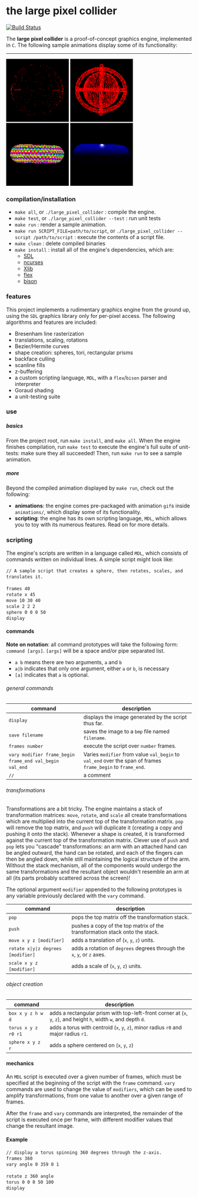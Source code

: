# the large pixel collider

[![Build Status][travis_image]][travis_status]

The **large pixel collider** is a proof-of-concept graphics engine, implemented in `C`. The following sample animations
display some of its functionality:

---

[![Sample animation](animations/170x170/1.gif)](animations/600x600/1.gif)
[![Sample animation](animations/170x170/2.gif)](animations/600x600/2.gif)
[![Sample animation](animations/170x170/3.gif)](animations/600x600/3.gif)
[![Sample animation](animations/170x170/4.gif)](animations/600x600/4.gif)

### compilation/installation
 * `make all`, or `./large_pixel_collider` : compile the engine.
 * `make test`, or `./large_pixel_collider --test` : run unit tests
 * `make run` : render a sample animation.
 * `make run SCRIPT_FILE=path/to/script`, or `./large_pixel_collider --script /path/to/script` :
    execute the contents of a script file.
 * `make clean` : delete compiled binaries
 * `make install` : install all of the engine's dependencies, which are:
	* [SDL][SDL]
	* [ncurses][ncurses]
	* [Xlib][Xlib]
	* [flex][flex]
	* [bison][bison]

### features
This project implements a rudimentary graphics engine from the ground up, using
the `SDL` graphics library only for per-pixel access. The following algorithms
and features are included:

 * Bresenham line rasterization
 * translations, scaling, rotations
 * Bezier/Hermite curves
 * shape creation: spheres, tori, rectangular prisms
 * backface culling
 * scanline fills
 * z-buffering
 * a custom scripting language, `MDL`, with a `flex`/`bison` parser and
    interpreter
 * Goraud shading
 * a unit-testing suite

### use
##### basics
From the project root, run `make install`, and `make all`. When the engine finishes compilation, run `make test` to
execute the engine's full suite of unit-tests: make sure they all succeeded! Then, run `make run` to see a sample
animation.

##### more
Beyond the compiled animation displayed by `make run`, check out the following:

 * **animations**: the engine comes pre-packaged with animation `gif`s inside `animations/`, which display some of its
   functionality.
 * **scripting**: the engine has its own scripting language, `MDL`, which allows you to toy with its numerous features.
   Read on for more details.

### scripting
The engine's scripts are written in a language called `MDL`, which consists of commands written on individual lines. A
simple script might look like:

	// A sample script that creates a sphere, then rotates, scales, and translates it.

	frames 40
	rotate x 45
	move 10 30 40
	scale 2 2 2
	sphere 0 0 0 50
	display

#### commands

**Note on notation**: all command prototypes will take the following form: `command [args]`. `[args]` will be a space
and/or pipe separated list.
 * `a b` means there are two arguments, `a` and `b`
 * `a|b` indicates that only one argument, either `a` or `b`, is necessary
 * `[a]` indicates that `a` is optional.

###### general commands
command | description
--- | ---
`display` | displays the image generated by the script thus far.
`save filename` | saves the image to a `bmp` file named `filename`.
`frames number` | execute the script over `number` frames.
`vary modifier frame_begin frame_end val_begin val_end` | Varies `modifier` from value `val_begin` to `val_end` over the span of frames `frame_begin` to `frame_end`.
`//` | a comment

###### transformations
Transformations are a bit tricky. The engine maintains a stack of transformation matrices: `move`, `rotate`, and
`scale` all create transformations which are multiplied into the current top of the transformation matrix. `pop` will
remove the top matrix, and `push` will duplicate it (creating a copy and pushing it onto the stack).  Whenever a shape
is created, it is transformed against the current top of the transformation matrix. Clever use of `push` and `pop` lets
you "cascade" transformations: an arm with an attached hand can be angled outward, the hand can be rotated, and each of
the fingers can then be angled down, while still maintaining the logical structure of the arm.  Without the stack
mechanism, all of the components would undergo the same transformations and the resultant object wouldn't resemble an
arm at all (its parts probably scattered across the screen)!

The optional argument `modifier` appended to the following prototypes is any variable previously declared with the
`vary` command.

command | description
--- | ---
`pop` | pops the top matrix off the transformation stack.
`push` | pushes a copy of the top matrix of the transformation stack onto the stack.
`move x y z [modifier]` | adds a translation of (`x`, `y`, `z`) units.
<code>rotate x&#124;y&#124;z degrees [modifier]</code> | adds a rotation of `degrees` degrees through the `x`, `y`, or `z` axes.
`scale x y z [modifier]` | adds a scale of (`x`, `y`, `z`) units.

###### object creation
command | description
--- | ---
`box x y z h w d` | adds a rectangular prism with top-left-front corner at (`x`, `y`, `z`), and height `h`, width `w`, and depth `d`.
`torus x y z r0 r1` | adds a torus with centroid (`x`, `y`, `z`), minor radius `r0` and major radius `r1`.
`sphere x y z r` | adds a sphere centered on (`x`, `y`, `z`)

#### mechanics
An `MDL` script is executed over a given number of frames, which must be specified at the beginning of the script with
the `frame` command. `vary` commands are used to change the value of `modifiers`, which can be used to amplify
transformations, from one value to another over a given range of frames.

After the `frame` and `vary` commands are interpreted, the remainder of the script is executed once per frame, with
different modifier values that change the resultant image.

#### Example
	// display a torus spinning 360 degrees through the z-axis.
	frames 360
	vary angle 0 359 0 1

	rotate z 360 angle
	torus 0 0 0 50 100
	display

[SDL]: http://www.libsdl.org/
[ncurses]: http://www.gnu.org/software/ncurses/
[Xlib]:http://en.wikipedia.org/wiki/Xlib
[flex]: http://flex.sourceforge.net/
[bison]: http://www.gnu.org/software/bison/
[travis_status]: (https://travis-ci.org/sevko/graphics-engine)
[travis_image]: https://travis-ci.org/sevko/large-pixel-collider.svg

